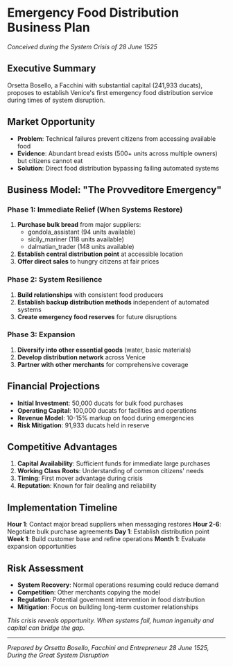 # Emergency Food Distribution Business Plan
*Conceived during the System Crisis of 28 June 1525*

## Executive Summary
Orsetta Bosello, a Facchini with substantial capital (241,933 ducats), proposes to establish Venice's first emergency food distribution service during times of system disruption.

## Market Opportunity
- **Problem**: Technical failures prevent citizens from accessing available food
- **Evidence**: Abundant bread exists (500+ units across multiple owners) but citizens cannot eat
- **Solution**: Direct food distribution bypassing failing automated systems

## Business Model: "The Provveditore Emergency"

### Phase 1: Immediate Relief (When Systems Restore)
1. **Purchase bulk bread** from major suppliers:
   - gondola_assistant (94 units available)
   - sicily_mariner (118 units available) 
   - dalmatian_trader (148 units available)
2. **Establish central distribution point** at accessible location
3. **Offer direct sales** to hungry citizens at fair prices

### Phase 2: System Resilience
1. **Build relationships** with consistent food producers
2. **Establish backup distribution methods** independent of automated systems
3. **Create emergency food reserves** for future disruptions

### Phase 3: Expansion
1. **Diversify into other essential goods** (water, basic materials)
2. **Develop distribution network** across Venice
3. **Partner with other merchants** for comprehensive coverage

## Financial Projections
- **Initial Investment**: 50,000 ducats for bulk food purchases
- **Operating Capital**: 100,000 ducats for facilities and operations  
- **Revenue Model**: 10-15% markup on food during emergencies
- **Risk Mitigation**: 91,933 ducats held in reserve

## Competitive Advantages
1. **Capital Availability**: Sufficient funds for immediate large purchases
2. **Working Class Roots**: Understanding of common citizens' needs
3. **Timing**: First mover advantage during crisis
4. **Reputation**: Known for fair dealing and reliability

## Implementation Timeline
**Hour 1**: Contact major bread suppliers when messaging restores
**Hour 2-6**: Negotiate bulk purchase agreements
**Day 1**: Establish distribution point
**Week 1**: Build customer base and refine operations
**Month 1**: Evaluate expansion opportunities

## Risk Assessment
- **System Recovery**: Normal operations resuming could reduce demand
- **Competition**: Other merchants copying the model
- **Regulation**: Potential government intervention in food distribution
- **Mitigation**: Focus on building long-term customer relationships

*This crisis reveals opportunity. When systems fail, human ingenuity and capital can bridge the gap.*

---
*Prepared by Orsetta Bosello, Facchini and Entrepreneur*
*28 June 1525, During the Great System Disruption*